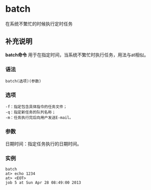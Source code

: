 #  batch

在系统不繁忙的时候执行定时任务

##  补充说明

**batch命令** 用于在指定时间，当系统不繁忙时执行任务，用法与at相似。

###  语法

    
    
    batch(选项)(参数)
    

###  选项

    
    
    -f：指定包含具体指令的任务文件；
    -q：指定新任务的队列名称；
    -m：任务执行完后向用户发送E-mail。
    

###  参数

日期时间：指定任务执行的日期时间。

###  实例

    
    
    batch 
    at> echo 1234
    at> <EOT>
    job 5 at Sun Apr 28 08:49:00 2013
    

